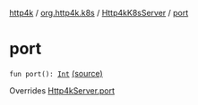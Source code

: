 [http4k](../../index.md) / [org.http4k.k8s](../index.md) / [Http4kK8sServer](index.md) / [port](./port.md)

# port

`fun port(): `[`Int`](https://kotlinlang.org/api/latest/jvm/stdlib/kotlin/-int/index.html) [(source)](https://github.com/http4k/http4k/blob/master/http4k-k8s/src/main/kotlin/org/http4k/k8s/Http4kK8sServer.kt#L15)

Overrides [Http4kServer.port](../../org.http4k.server/-http4k-server/port.md)

